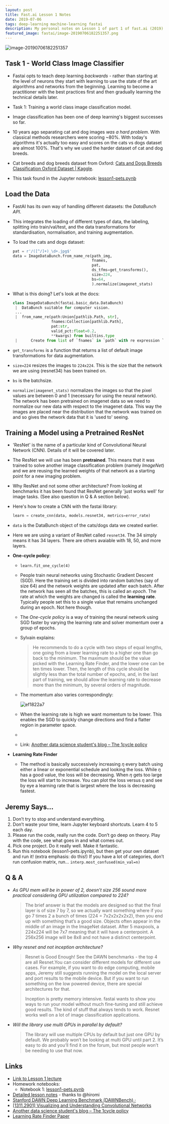 ```yaml
---
layout: post
title: Fast.ai Lesson 1 Notes
date: 2019-07-06
tags: deep-learning machine-learning fastai
description: My personal notes on Lesson 1 of part 1 of fast.ai (2019) -- <b>Image classification</b>. 
featured_image: fastai/image-20190706182251357.png
---
```





![image-20190706182251357](/images/fastai/image-20190706182251357.png)



##  Task 1 - World Class Image Classifier

- Fastai opts to teach deep learning _backwards_ - rather than starting at the level of neurons they start with learning to use the state of the art algorithms and networks from the beginning. Learning to become a practitioner with the best practices first and then gradually learning the technical details later.  

- Task 1: Training a world class image classification model.

- Image classification has been one of deep learning's biggest successes so far. 

- 10 years ago separating cat and dog images _was a hard problem_. With classical methods researchers were scoring ~80%. With today's algorithms it's actually too easy and scores on the cats vs dogs dataset are almost 100%. That's why we used the harder dataset of cat and dog breeds.

- Cat breeds and dog breeds dataset from Oxford: [Cats and Dogs Breeds Classification Oxford Dataset \| Kaggle](https://www.kaggle.com/zippyz/cats-and-dogs-breeds-classification-oxford-dataset).

- This task found in the Jupyter notebook: [lesson1-pets.pynb](https://github.com/fastai/course-v3/blob/master/nbs/dl1/lesson1-pets.ipynb)

  

##  Load the Data

- FastAI has its own way of handling different datasets: the _DataBunch API_.

- This integrates the loading of different types of data, the labeling, splitting into train/val/test, and the data transformations for standardisation, normalisation, and training augmentation.

- To load the cats and dogs dataset:
  
  ```python
  pat = r'/([^/]+)_\d+.jpg$'
  data = ImageDataBunch.from_name_re(path_img, 
                                     fnames, 
                                     pat, 
                                     ds_tfms=get_transforms(),
                                     size=224,
                                     bs=64,
                                     ).normalize(imagenet_stats)
  ```

- What is this doing? Let's look at the docs:

  ```python
  class ImageDataBunch(fastai.basic_data.DataBunch)
   |  DataBunch suitable for computer vision.
   ...
   |  from_name_re(path:Union[pathlib.Path, str], 
                   fnames:Collection[pathlib.Path], 
                   pat:str, 
                   valid_pct:float=0.2, 
                   **kwargs) from builtins.type
   |      Create from list of `fnames` in `path` with re expression `pat`.
  ```

- `get_transforms` is a function that returns a list of default image transformations for data augmentation.
- `size=224` resizes the images to `224x224`. This is the size that the network we are using (resnet34) has been trained on.
- `bs` is the batchsize.
- `normalize(imagenet_stats)` normalizes the images so that the pixel values are between 0 and 1 (necessary for using the neural network). The network has been pretrained on imagenet data so we need to normalize our new data with respect to the imagenet data. This way the images are placed near the distribution that the network was trained on and so gives the network data that it is 'used to' seeing.

  

##  Training a Model using a Pretrained ResNet

- 'ResNet' is the name of a particular kind of Convolutional Neural Network (CNN). Details of it will be covered later.
- The ResNet we will use has been __pretrained__. This means that it was trained to solve another image classification problem (namely *ImageNet*) and we are reusing the learned weights of that network as a starting point for a new imaging problem.

- Why ResNet and not some other architecture? From looking at benchmarks it has been found that ResNet generally 'just works well' for image tasks. (See also question in Q & A section below).
- Here's how to create a CNN with the fastai library:

  ```python
  learn = create_cnn(data, models.resnet34, metrics=error_rate)
  ```

- `data` is the DataBunch object of the cats/dogs data we created earlier.

- Here we are using a variant of ResNet called `resnet34`. The 34 simply means it has 34 layers. There are others avaiable with 18, 50, and more layers. 

- __One-cycle policy__:
  
  - `learn.fit_one_cycle(4)`
  
  - People train neural networks using Stochastic Gradient Descent (SGD). Here the training set is divided into random batches (say of size 64) and the network weights are updated after each batch. After the network has seen all the batches, this is called an _epoch_. The rate at which the weights are changed is called the __learning rate__. Typically people set this to a single value that remains unchanged during an epoch. Not here though.
  
  - The *One-cycle policy* is a way of training the neural network using SGD faster by varying the learning rate and solver momentum over a group of epochs.
  
  - Sylvain explains:
  
    > He recommends to do a cycle with two steps of equal lengths, one going from a lower learning rate to a higher one than go back to the minimum. The maximum should be the value picked with the Learning Rate Finder, and the lower one can be ten times lower. Then, the length of this cycle should be slightly less than the total number of epochs, and, in the last part of training, we should allow the learning rate to decrease more than the minimum, by several orders of magnitude.
  
  - The momentum also varies correspondingly:
  
    ![ef1822a7](/images/fastai/ef1822a7.png)
    
  - When the learning rate is high we want momentum to be lower. This enables the SGD to quickly change directions and find a flatter region in parameter space.
  
  - 
  
  - Link: [Another data science student's blog – The 1cycle policy](https://sgugger.github.io/the-1cycle-policy.html)
  
- __Learning Rate Finder__
  
  - The method is basically successively increasing $\eta$ every batch using either a linear or exponential schedule and looking the loss. While $\eta$ has a good value, the loss will be decreasing. When $\eta$ gets too large the loss will start to increase. You can plot the loss versus $\eta$ and see by eye a learning rate that is largest where the loss is decreasing fastest.



## Jeremy Says...

1. Don’t try to stop and understand everything.
2. Don’t waste your time, learn Jupyter keyboard shortcuts. Learn 4 to 5 each day.
3. Please run the code, really run the code. Don’t go deep on theory. Play with the code, see what goes in and what comes out.
4. Pick one project. Do it really well. Make it fantastic.
5. Run this notebook (lesson1-pets.ipynb), but then get your own dataset and run it! (extra emphasis: do this!) If you have a lot of categories, don’t run confusion matrix, run… `interp.most_confused(min_val=n)`



## Q & A

- _As GPU mem will be in power of 2, doesn’t size 256 sound more practical considering GPU utilization compared to 224?_

  > The brief answer is that the models are designed so that the final layer is of size 7 by 7, so we actually want something where if you go 7 times 2 a bunch of times (224 = 7x2x2x2x2x2), then you end up with something that’s a good size. 
  > Objects often appear in the middle of an image in the ImageNet dataset. After 5 maxpools, a 224x224 will be 7x7 meaning that it will have a centerpoint. A 256x256 image will be 8x8 and not have a distinct centerpoint.

- _Why resnet and not inception architecture?_

  > Resnet is Good Enough!
  > See the DAWN benchmarks - the top 4 are all Resnet.You can consider different models for different use cases.
  > For example, if you want to do edge computing, mobile apps, Jeremy still suggests running the model on the local server and port results to the mobile device. But if you want to run something on the low powered device, there are special architectures for that.
  >
  > Inception is pretty memory intensive.
  > fastai wants to show you ways to run your model without much fine-tuning and still achieve good results.
  > The kind of stuff that always tends to work. Resnet works well on a lot of image classification applications.

- _Will the library use multi GPUs in parallel by default?_

  > The library will use multiple CPUs by default but just one GPU by default. We probably won’t be looking at multi GPU until part 2. It’s easy to do and you’ll find it on the forum, but most people won’t be needing to use that now.



## Links

- [Link to Lesson 1 lecture](https://course.fast.ai/videos/?lesson=1)
- Homework notebooks:
  - Notebook 1: [lesson1-pets.pynb](https://github.com/fastai/course-v3/blob/master/nbs/dl1/lesson1-pets.ipynb)
- [Detailed lesson notes](https://github.com/hiromis/notes/blob/master/Lesson1.md) - thanks to @hiromi
- [Stanford DAWN Deep Learning Benchmark (DAWNBench) ·](https://dawn.cs.stanford.edu/benchmark/)
- [[1311.2901] Visualizing and Understanding Convolutional Networks](https://arxiv.org/abs/1311.2901)
- [Another data science student's blog – The 1cycle policy](https://sgugger.github.io/the-1cycle-policy.html)
- [Learning Rate Finder Paper](https://arxiv.org/pdf/1506.01186.pdf)

